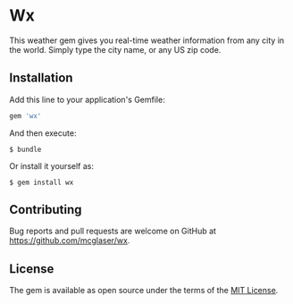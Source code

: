 # Wx

This weather gem gives you real-time weather information from any city in the world. Simply type the city name, or any US zip code. 

## Installation

Add this line to your application's Gemfile:

```ruby
gem 'wx'
```

And then execute:

    $ bundle

Or install it yourself as:

    $ gem install wx


## Contributing

Bug reports and pull requests are welcome on GitHub at https://github.com/mcglaser/wx.


## License

The gem is available as open source under the terms of the [MIT License](http://opensource.org/licenses/MIT).

